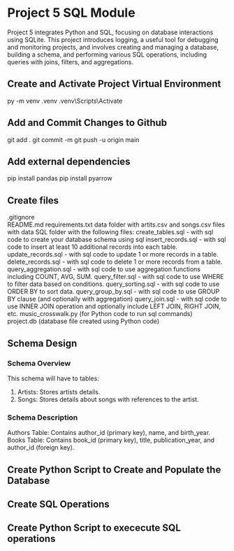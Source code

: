 # Project 5 SQL Module
Project 5 integrates Python and SQL, focusing on database interactions using SQLite. This project introduces logging, a useful tool for debugging and monitoring projects, and involves creating and managing a database, building a schema, and performing various SQL operations, including queries with joins, filters, and aggregations.

## Create and Activate Project Virtual Environment
py -m venv .venv
.venv\Scripts\Activate

## Add and Commit Changes to Github
git add . git commit -m git push -u origin main

## Add external dependencies
pip install pandas pip install pyarrow

## Create files
.gitignore  
README.md 
requirements.txt 
data folder with artits.csv  and songs.csv files with data
SQL folder with the following files:
create_tables.sql - with sql code to create your database schema using sql
insert_records.sql - with sql code to insert at least 10 additional records into each table.
update_records.sql - with sql code to update 1 or more records in a table.
delete_records.sql - with sql code to delete 1 or more records from a table.
query_aggregation.sql - with sql code to use aggregation functions including COUNT, AVG, SUM.
query_filter.sql - with sql code to use WHERE to filter data based on conditions.
query_sorting.sql - with sql code to use ORDER BY to sort data.
query_group_by.sql - with sql code to use GROUP BY clause (and optionally with aggregation)
query_join.sql - with sql code to use INNER JOIN operation and optionally include LEFT JOIN, RIGHT JOIN, etc.
music_crosswalk.py (for Python code to run sql commands)  
project.db (database file created using Python code)  

## Schema Design
### Schema Overview
This schema will have to tables:
1.  Artists:  Stores artists details.
2.  Songs:  Stores details about songs with references to the artist.

### Schema Description
Authors Table: Contains author_id (primary key), name, and birth_year.
Books Table: Contains book_id (primary key), title, publication_year, and author_id (foreign key).  

## Create Python Script to Create and Populate the Database
## Create SQL Operations
## Create Python Script to exececute SQL operations

